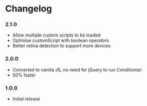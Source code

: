 # Changelog

### 2.1.0
- Allow multiple custom scripts to be loaded
- Optimise customScript with boolean operators
- Better retina detection to support more devices

### 2.0.0
- Converted to vanilla JS, no need for jQuery to run Conditionizr
- 50% faster

### 1.0.0
- Initial release